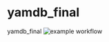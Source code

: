 # yamdb_final
yamdb_final
![example workflow](https://github.com/github/docs/actions/workflows/yamdb_workflow.yml/badge.svg)